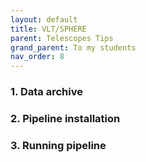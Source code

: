 ```yaml
---
layout: default
title: VLT/SPHERE
parent: Telescopes Tips
grand_parent: To my students
nav_order: 8
---
```


### 1. Data archive

### 2. Pipeline installation

### 3. Running pipeline
